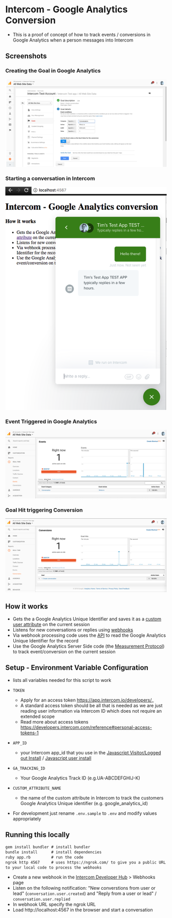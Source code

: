 # Intercom - Google Analytics Conversion

- This is a proof of concept of how to track events / conversions in Google Analytics when a person messages into Intercom

## Screenshots

### Creating the Goal in Google Analytics
![Creating a Goal in Google Analytics](/screenshots/Creating%20a%20Goal%20in%20Google%20Analytics.png)

### Starting a conversation in Intercom
![Start Conversation](/screenshots/Start%20Conversation.png)

### Event Triggered in Google Analytics
![Event Triggered](/screenshots/Event%20Triggered.png)

### Goal Hit triggering Conversion
![Goal Hit](/screenshots/Goal%20Hit.png)


## How it works    
- Gets the a Google Analytics Unique Identifier and saves it as a [custom user attribute](https://docs.intercom.io/configuring-intercom/send-custom-user-attributes-to-intercom) on the current session
- Listens for new conversations or replies using [webhooks](https://docs.intercom.io/integrations/webhooks)
- Via webhook processing code uses the [API](https://developers.intercom.io/reference) to read the Google Analytics Unique Identifier for the record</li>
- Use the Google Analytics Server Side code (the [Measurement Protocol](https://developers.google.com/analytics/devguides/collection/protocol/v1/)) to track event/conversion on the current session

## Setup - Environment Variable Configuration
- lists all variables needed for this script to work
- `TOKEN`
	- Apply for an access token  https://app.intercom.io/developers/_
	- A standard access token should be all that is needed as we are just reading user information via Intercom ID which does not require an extended scope
	- Read more about access tokens https://developers.intercom.com/reference#personal-access-tokens-1 
- `APP_ID`
	- your Intercom app_id that you use in the [Javascript Visitor/Logged out Install](https://docs.intercom.com/install-on-your-product-or-site/quick-install/install-intercom-on-your-website-for-logged-out-visitors) / [Javascript user install](https://docs.intercom.io/install-on-your-product-or-site/install-intercom-on-your-web-app)
- `GA_TRACKING_ID`
	- Your Google Analytics Track ID (e.g.UA-ABCDEFGHIJ-K)
- `CUSTOM_ATTRIBUTE_NAME`
	- the name of the custom attribute in Intercom to track the customers Google Analytics Unique identifier (e.g. google_analytics_id)

- For development just rename `.env.sample` to `.env` and modify values appropriately

## Running this locally

```
gem install bundler # install bundler
bundle install      # install dependencies
ruby app.rb         # run the code
ngrok http 4567     # uses https://ngrok.com/ to give you a public URL to your local code to process the webhooks
```

- Create a new webhook in the [Intercom Developer Hub](https://app.intercom.io/developers/_) > Webhooks page
- Listen on the following notification: "New converstions from user or lead" (`conversation.user.created`) and "Reply from a user or lead" / `conversation.user.replied`
- In webhook URL specify the ngrok URL
- Load http://localhost:4567 in the browser and start a conversation
